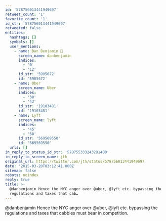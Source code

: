 ```yaml
---
id: '578756013441949697'
retweet_count: '1'
favorite_count: '1'
id_str: '578756013441949697'
retweeted: false
entities:
  hashtags: []
  symbols: []
  user_mentions:
    - name: Dan Benjamin 👻
      screen_name: danbenjamin
      indices:
        - '0'
        - '12'
      id_str: '5905672'
      id: '5905672'
    - name: Uber
      screen_name: Uber
      indices:
        - '38'
        - '43'
      id_str: '19103481'
      id: '19103481'
    - name: Lyft
      screen_name: lyft
      indices:
        - '45'
        - '50'
      id_str: '569569550'
      id: '569569550'
  urls: []
in_reply_to_status_id_str: '578755333243281408'
in_reply_to_screen_name: jth
original_url: https://twitter.com/jth/status/578756013441949697
date: '2015-03-20T03:12:41.000Z'
sitemap: false
robots: noindex
reply: true
title: >-
  @danbenjamin Hence the NYC anger over @uber, @lyft etc. bypassing the
  regulations and taxes that cab…
---
```


@danbenjamin Hence the NYC anger over @uber, @lyft etc. bypassing the regulations and taxes that cabbies must bear in competition.